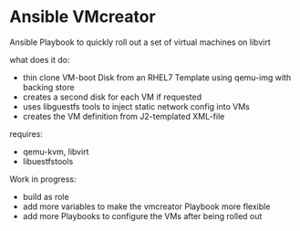 # Ansible VMcreator
Ansible Playbook to quickly roll out a set of virtual machines on libvirt

what does it do:
* thin clone VM-boot Disk from an RHEL7 Template using qemu-img with backing store
* creates a second disk for each VM if requested
* uses libguestfs tools to inject static network config into VMs
* creates the VM definition from J2-templated XML-file

requires:
* qemu-kvm, libvirt
* libuestfstools

Work in progress:
* build as role
* add more variables to make the vmcreator Playbook more flexible
* add more Playbooks to configure the VMs after being rolled out
